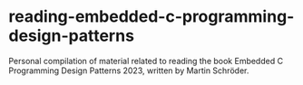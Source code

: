 # reading-embedded-c-programming-design-patterns
Personal compilation of material related to reading the book Embedded C Programming Design Patterns 2023, written by Martin Schröder. 
